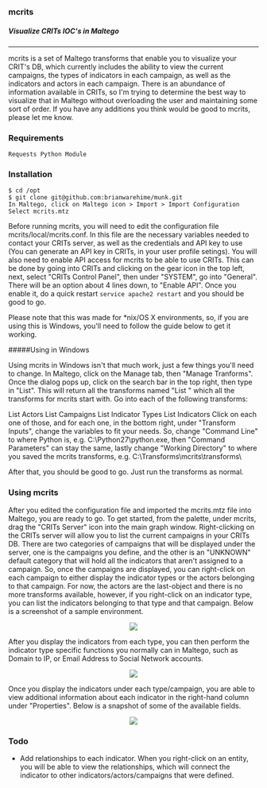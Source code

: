 ### mcrits
##### Visualize CRITs IOC's in Maltego
-------------------------------------------------

mcrits is a set of Maltego transforms that enable you to visualize your CRIT's DB, which currently includes the ability to view the current campaigns, the types of indicators in each campaign, as well as the indicators and actors in each campaign. There is an abundance of information available in CRITs, so I'm trying to determine the best way to visualize that in Maltego without overloading the user and maintaining some sort of order. If you have any additions you think would be good to mcrits, please let me know.

### Requirements

```
Requests Python Module
```

### Installation

```
$ cd /opt
$ git clone git@github.com:brianwarehime/munk.git
In Maltego, click on Maltego icon > Import > Import Configuration
Select mcrits.mtz
```

Before running mcrits, you will need to edit the configuration file mcrits/local/mcrits.conf. In this file are the necessary variables needed to contact your CRITs server, as well as the credentials and API key to use (You can generate an API key in CRITs, in your user profile setings). You will also need to enable API access for mcrits to be able to use CRITs. This can be done by going into CRITs and clicking on the gear icon in the top left, next, select "CRITs Control Panel", then under "SYSTEM", go into "General". There will be an option about 4 lines down, to "Enable API". Once you enable it, do a quick restart ```service apache2 restart``` and you should be good to go.

Please note that this was made for *nix/OS X environments, so, if you are using this is Windows, you'll need to follow the guide below to get it working.

#####Using in Windows

Using mcrits in Windows isn't that much work, just a few things you'll need to change. In Maltego, click on the Manage tab, then "Manage Tranforms". Once the dialog pops up, click on the search bar in the top right, then type in "List". This will return all the transforms named "List " which all the transforms for mcrits start with. Go into each of the following transforms:

List Actors
List Campaigns
List Indicator Types
List Indicators
Click on each one of those, and for each one, in the bottom right, under "Transform Inputs", change the variables to fit your needs. So, change "Command Line" to where Python is, e.g. C:\Python27\python.exe, then "Command Parameters" can stay the same, lastly change "Working Directory" to where you saved the mcrits transforms, e.g. C:\Transforms\mcrits\transforms\

After that, you should be good to go. Just run the transforms as normal.

### Using mcrits

After you edited the configuration file and imported the mcrits.mtz file into Maltego, you are ready to go. To get started, from the palette, under mcrits, drag the "CRITs Server" icon into the main graph window. Right-clicking on the CRITs server will allow you to list the current campaigns in your CRITs DB. There are two categories of campaigns that will be displayed under the server, one is the campaigns you define, and the other is an "UNKNOWN" default category that will hold all the indicators that aren't assigned to a campaign. So, once the campaigns are displayed, you can right-click on each campaign to either display the indicator types or the actors belonging to that campaign. For now, the actors are the last-object and there is no more transforms available, however, if you right-click on an indicator type, you can list the indicators belonging to that type and that campaign. Below is a screenshot of a sample environment.

<p align="center">
<img src="http://f.cl.ly/items/1Y241U0Z1W2R2W2a0u46/Screen%20Shot%202014-11-18%20at%204.32.11%20PM.png"></p>

After you display the indicators from each type, you can then perform the indicator type specific functions you normally can in Maltego, such as Domain to IP, or Email Address to Social Network accounts.

<p align="center">
<img src="http://f.cl.ly/items/1U351r2o2o1k081D091b/Screen%20Shot%202014-11-18%20at%204.32.31%20PM.png"></p>

Once you display the indicators under each type/campaign, you are able to view additional information about each indicator in the right-hand column under "Properties". Below is a snapshot of some of the available fields.

<p align="center">
<img src="http://cl.ly/image/0T3t041G3831/Screen%20Shot%202014-11-17%20at%205.31.37%20PM.png"></p>

### Todo

- Add relationships to each indicator. When you right-click on an entity, you will be able to view the relationships, which will connect the indicator to other indicators/actors/campaigns that were defined.

